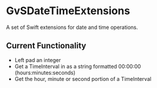 # GvSDateTimeExtensions
A set of Swift extensions for date and time operations.

## Current Functionality
* Left pad an integer
* Get a TimeInterval in as a string formatted 00:00:00 (hours:minutes:seconds)
* Get the hour, minute or second portion of a TimeInterval

